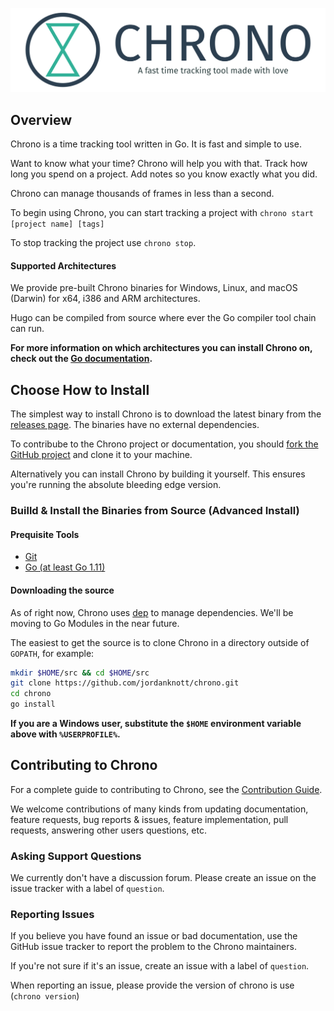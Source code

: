 ![Alt chrono](./.github/full-logo-with-tagline.png)

## Overview ##

Chrono is a time tracking tool written in Go.
It is fast and simple to use.

Want to know what your time? Chrono will help you with that. Track how
long you spend on a project. Add notes so you know exactly what
you did.

Chrono can manage thousands of frames in less than a second.

To begin using Chrono, you can start tracking a project with `chrono start [project name] [tags]`

To stop tracking the project use `chrono stop`.

#### Supported Architectures ####

We provide pre-built Chrono binaries for Windows, Linux, and macOS (Darwin) for x64, i386 and ARM architectures.

Hugo can be compiled from source where ever the Go compiler tool chain can run.

**For more information on which architectures you can install Chrono on, check out the [Go documentation](https://golang.org/doc/install).**

## Choose How to Install ##

The simplest way to install Chrono is to download the latest binary from the [releases page](https://github.com/JordanKnott/chrono/releases).
The binaries have no external dependencies.

To contribube to the Chrono project or documentation, you should [fork the GitHub project](https://github.com/jordanknott/chrono#fork-destination-box) and clone it to your machine.

Alternatively you can install Chrono by building it yourself. This ensures you're running the absolute bleeding edge version.

### Builld & Install the Binaries from Source (Advanced Install) ###

#### Prequisite Tools ####

* [Git](https://git-scm.com/)
* [Go (at least Go 1.11)](https://golang.org/dl/)


#### Downloading the source ####

As of right now, Chrono uses [dep](https://github.com/golang/dep) to manage dependencies. We'll be moving to Go Modules in the near future.

The easiest to get the source is to clone Chrono in a directory outside of `GOPATH`, for example:

``` bash
mkdir $HOME/src && cd $HOME/src
git clone https://github.com/jordanknott/chrono.git
cd chrono
go install
```

**If you are a Windows user, substitute the `$HOME` environment variable above with `%USERPROFILE%`.**

## Contributing to Chrono

For a complete guide to contributing to Chrono, see the [Contribution Guide](CONTRIBUTING.md).

We welcome contributions of many kinds from updating documentation, feature requests, bug reports & issues,
feature implementation, pull requests, answering other users questions, etc.

### Asking Support Questions

We currently don't have a discussion forum. Please create an issue on the issue tracker with a label
of `question`.

### Reporting Issues

If you believe you have found an issue or bad documentation, use
the GitHub issue tracker to report the problem to the Chrono maintainers.

If you're not sure if it's an issue, create an issue with a label of `question`.

When reporting an issue, please provide the version of chrono is use (`chrono version`)
